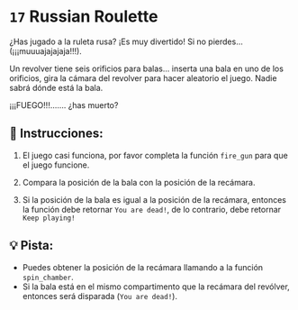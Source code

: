 # `17`  Russian Roulette

¿Has jugado a la ruleta rusa? ¡Es muy divertido! Si no pierdes... (¡¡¡muuuajajajaja!!!).

Un revolver tiene seis orificios para balas... inserta una bala en uno de los orificios,
gira la cámara del revolver para hacer aleatorio el juego. Nadie sabrá dónde está la bala.

¡¡¡FUEGO!!!....... ¿has muerto?

## 📝 Instrucciones: 
1. El juego casi funciona, por favor completa la función `fire_gun` para que el juego funcione. 

2. Compara la posición de la bala con la posición de la recámara. 

3. Si la posición de la bala es igual a la posición de la recámara, entonces la función debe retornar `You are dead!`, de lo contrario, debe retornar `Keep playing!`

## 💡 Pista: 
- Puedes obtener la posición de la recámara llamando a la función `spin_chamber`. 
- Si la bala está en el mismo compartimento que la recámara del revólver, entonces será disparada (`You are dead!`).